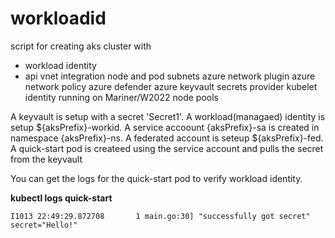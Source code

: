 # workloadid
script for creating aks cluster with 
- workload identity
- api vnet integration
node and pod subnets
azure network plugin
azure network policy
azure defender
azure keyvault secrets provider
kubelet identity
running on Mariner/W2022 node pools

A keyvault is setup with a secret 'Secret1'.
A workload(managaed) identity is setup ${aksPrefix}-workid.
A service accoount {aksPrefix}-sa is created in namespace {aksPrefix}-ns.
A federated account is seteup ${aksPrefix}-fed.
A quick-start pod is createed using the service account and pulls the secret from the keyvault

You can get the logs for the quick-start pod to verify workload identity. 
   
**kubectl logs quick-start**

```script
I1013 22:49:29.872708       1 main.go:30] "successfully got secret" secret="Hello!"
```
